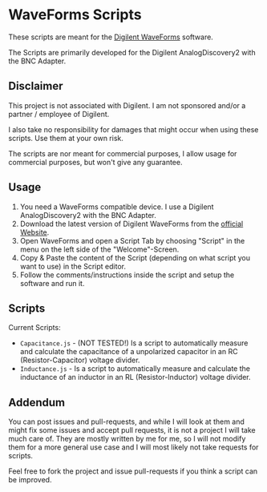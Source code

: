 # WaveForms Scripts

These scripts are meant for the [Digilent WaveForms](https://store.digilentinc.com/waveforms-download-only/) software.

The Scripts are primarily developed for the Digilent AnalogDiscovery2 with the BNC Adapter. 

## Disclaimer
This project is not associated with Digilent. I am not sponsored and/or a partner / employee of Digilent.

I also take no responsibility for damages that might occur when using these scripts. Use them at your own risk.

The scripts are nor meant for commercial purposes, I allow usage for commercial purposes, but won't give any guarantee. 

## Usage
1. You need a WaveForms compatible device. I use a Digilent AnalogDiscovery2 with the BNC Adapter.
2. Download the latest version of Digilent WaveForms from the [official Website](https://store.digilentinc.com/waveforms-download-only/).
3. Open WaveForms and open a Script Tab by choosing "Script" in the menu on the left side of the "Welcome"-Screen.
4. Copy & Paste the content of the Script (depending on what script you want to use) in the Script editor.
5. Follow the comments/instructions inside the script and setup the software and run it.

## Scripts
Current Scripts:
* ``Capacitance.js`` - (NOT TESTED!) Is a script to automatically measure and calculate the capacitance of a unpolarized capacitor in an RC (Resistor-Capacitor) voltage divider.
* ``Inductance.js`` - Is a script to automatically measure and calculate the inductance of an inductor in an RL (Resistor-Inductor) voltage divider.

## Addendum
You can post issues and pull-requests, and while I will look at them and might fix some issues and accept pull requests, it is not a project I will take much care of.
They are mostly written by me for me, so I will not modify them for a more general use case and I will most likely not take requests for scripts.

Feel free to fork the project and issue pull-requests if you think a script can be improved.